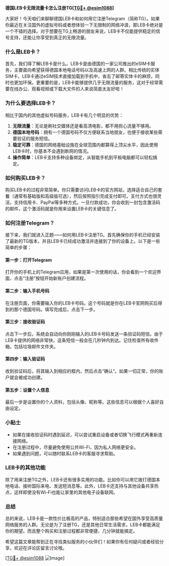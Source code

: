 **德国LEB卡无限流量卡怎么注册TG[[TG💪+ @esim1088](https://t.me/s/esim1088)]**

大家好！今天咱们来聊聊德国LEB卡和如何用它注册Telegram（简称TG）。如果你最近在关注国外的虚拟号码或者想体验一下无限制的网络冲浪，那LEB卡绝对是一个不错的选择。对于想要在TG上畅游的朋友来说，LEB卡不仅能提供稳定的信号支持，还能让你享受到真正的无限流量。

### **什么是LEB卡？**
首先，我们得了解LEB卡是什么。LEB卡是由德国的一家公司推出的eSIM卡服务，主要面向希望获得德国本地电话号码以及高速上网的人群。相比传统的实体SIM卡，LEB卡通过eSIM技术直接加载到手机中，省去了邮寄实体卡的麻烦，同时也更加环保。更重要的是，LEB卡能够提供几乎无限流量的服务，这对于经常需要在线办公、观看视频或下载大文件的人来说简直太友好啦！

### **为什么要选择LEB卡？**
相比于国内的其他虚拟号码服务，LEB卡有几个明显的优势：
1. **无限流量**：无论是刷社交媒体还是看高清电影，都不用担心流量不够用。
2. **德国本地号码**：拥有一个德国号码不仅方便联系当地朋友，也便于接收某些需要验证的服务短信。
3. **稳定可靠**：德国的网络基础设施在全球范围内都算得上顶尖水平，因此使用LEB卡时，你基本不会遇到断网的情况。
4. **操作简单**：LEB卡支持多种设备绑定，从智能手机到平板电脑都可以轻松搞定。

### **如何购买LEB卡？**
购买LEB卡的过程非常简单。你只需要访问LEB卡的官方网站，选择适合自己的套餐（通常有基础版和高级版可选），然后按照指引完成支付即可。支付方式也很灵活，支持信用卡、PayPal等多种方式。一旦付款成功，你会收到一封包含激活码的邮件，这个激活码就是你用来设置LEB卡的关键信息了。

### **如何注册Telegram？**
接下来，我们就进入正题——如何用LEB卡注册TG。首先确保你的手机已经安装了最新的TG版本，并且LEB卡已经成功激活并连接到了你的设备上。以下是一些简单的步骤：

#### **第一步：打开Telegram**
打开你的手机上的Telegram应用，如果是第一次使用的话，你会看到一个欢迎界面，点击“注册”按钮开始新账户创建流程。

#### **第二步：输入手机号码**
在注册页面，你需要输入你的LEB卡号码。这个号码就是你在LEB卡官网购买后得到的那个德国号码。填写完成后，点击下一步。

#### **第三步：接收验证码**
点击下一步后，系统会自动向你刚刚输入的LEB卡号码发送一条验证码短信。由于LEB卡提供的网络非常快，这条短信一般会在几秒钟内到达。记住检查所有收件箱，包括垃圾邮件文件夹。

#### **第四步：输入验证码**
收到验证码后，将其输入到相应的框内，然后点击“确认”。如果一切正常，你的账户就会被成功创建。

#### **第五步：设置个人信息**
最后一步是设置你的个人资料，包括头像、昵称等。这些信息可以根据个人喜好自由设定。

### **小贴士**
- 如果在接收验证码时遇到延迟，可以尝试重启设备或者切换飞行模式再重新连接网络。
- 在注册过程中，尽量避免使用公共Wi-Fi，因为私人网络更安全。
- 如果遇到问题，可以随时联系LEB卡的客服寻求帮助。

### **LEB卡的其他功能**
除了用来注册TG之外，LEB卡还有很多实用的功能。比如你可以用它拨打德国本地电话、接听国际来电、发送短消息等。此外，LEB卡还支持与其他设备共享热点，这样即使没有Wi-Fi也能让家里的其他电子设备联网。

### **总结**
总的来说，LEB卡是一款性价比极高的产品，特别适合那些希望在国外享受高质量网络服务的人群。无论是为了注册TG，还是其他日常生活需求，LEB卡都能满足你的期望。而且整个购买和注册过程都非常便捷，几分钟就能搞定。

希望这篇文章能帮到正在寻找类似服务的小伙伴们！如果你有任何疑问或者经验分享，欢迎在评论区留言讨论哦。

[[TG💪+ @esim1088](https://t.me/s/esim1088) ![Image](https://i.postimg.cc/4NQfJmqS/Snipaste-2025-05-13-00-14-12.png)]